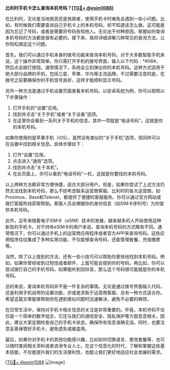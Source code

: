 **比利时手机卡怎么查询本机号码？[[TG💪+ @esim1088](https://t.me/s/esim1088)]**

在比利时，无论是当地居民还是旅居者，使用手机卡时难免会遇到一些小问题。比如，有时候我们需要查询自己手机卡上的本机号码，却不知道该怎么做。这可能是因为忘记了号码，或者是需要将号码告知他人。无论出于何种原因，掌握如何查询本机号码的方法都是很有必要的。接下来，我将详细讲解几种常见的查询方法，让你轻松搞定这个问题。

首先，我们可以通过手机本身的拨号功能来查询本机号码。对于大多数智能手机来说，这个操作非常简单。你只需打开手机的拨号界面，输入以下代码：*#06#，然后点击拨打按钮。通常情况下，系统会立刻弹出你的本机号码。这种方式适用于绝大部分品牌的手机，包括三星、苹果、华为等主流品牌。不过需要注意的是，在拨号之前要确保你的手机信号良好，这样才能顺利显示号码。

另外一种方法是通过手机设置页面查看本机号码。以安卓系统为例，你可以按照以下步骤操作：

1. 打开手机的“设置”应用。
2. 找到并点击“关于手机”或者“关于设备”选项。
3. 在这里你会看到一系列关于手机的信息，其中一项就是“电话号码”。这就是你的本机号码。

如果你使用的是苹果手机（iOS），虽然没有类似的“关于手机”选项，但同样可以在设置中找到相关信息。具体步骤如下：

1. 打开“设置”应用。
2. 点击进入“通用”选项。
3. 找到并点击“关于本机”。
4. 在此页面上，你可以看到“电话号码”一栏，这就是你要找的本机号码。

以上两种方法都非常方便快捷，适合大部分用户。但是，如果你尝试了上述方法仍然无法找到本机号码，那么不妨考虑联系运营商客服。比利时的各大运营商，如Proximus、Base和Telenet，都提供了便捷的客服服务。你可以通过官方网站或拨打客服热线获取帮助。客服人员会根据你的身份信息（如SIM卡序列号）为你提供本机号码。

此外，近年来随着电子SIM卡（eSIM）技术的发展，越来越多的人开始使用这种新型的手机卡。对于持有eSIM卡的用户来说，查询本机号码的方式略有不同。通常情况下，你可以通过手机上的运营商应用程序或者官方APP来查询号码。这些应用程序往往集成了多种实用功能，不仅能够查询号码，还能管理套餐、充值缴费等。

当然，除了以上提到的方法，还有一些小技巧可以帮助你更快地找到本机号码。例如，如果你曾经收到过短信或者邮件，上面可能会提到你的号码。再比如，你可以尝试拨打自己的手机号码，如果能听到回铃音，那么这个号码很可能就是你的本机号码。

总的来说，查询本机号码并不是一件复杂的事情。无论是通过拨号界面输入代码，还是利用手机自带的设置功能，亦或是求助于运营商客服，总有一种方式适合你。希望这篇文章能够帮助你在遇到类似问题时迅速解决，避免不必要的麻烦。

在日常生活中，保持对手机卡相关信息的关注是非常重要的。毕竟，本机号码不仅仅是一个简单的数字组合，它还与我们的通信安全、隐私保护等方面息息相关。因此，建议大家定期检查自己的手机卡状态，确保所有信息准确无误。同时，也要注意妥善保管好手机卡，避免遗失或被盗用。

最后，如果你对手机卡的其他功能感兴趣，比如如何切换语言、更改套餐等，也可以随时查阅相关资料或者咨询专业人士。在这个信息化的时代，了解和掌握这些基本技能，不仅能提升我们的生活便利性，也能让我们更好地适应社会发展的需求。

[[TG💪+ @esim1088](https://t.me/s/esim1088) ![Image](https://i.postimg.cc/4NQfJmqS/Snipaste-2025-05-13-00-14-12.png)]